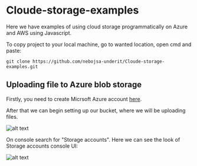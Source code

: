 # Cloude-storage-examples
Here we have examples of using cloud storage programmatically on Azure and AWS using Javascript.

To copy project to your local machine, go to wanted location, open cmd and paste: 

```git clone https://github.com/nebojsa-underit/Cloude-storage-examples.git```

## Uploading file to Azure blob storage


Firstly, you need to create Micrsoft Azure account [here](https://azure.microsoft.com/en-us/).

After that we can begin setting up our bucket, where we will be uploading files.


![alt text](https://i.postimg.cc/pL5YRDL2/Go-To-Portal.png "Go to Micrsoft Auzre portal")

On console search for "Storage accounts". Here we can see the look of Storage accounts console UI:

![alt text](https://i.postimg.cc/q70tSntD/Storage-Account-Console.png "Go to Micrsoft Auzre portal")
